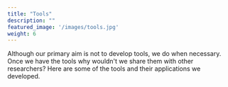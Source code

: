```yaml
---
title: "Tools"
description: ""
featured_image: '/images/tools.jpg'
weight: 6
---
```


Although our primary aim is not to develop tools, we do when necessary. Once we have the tools why wouldn't we share them with other researchers? Here are some of the tools and their applications we developed.